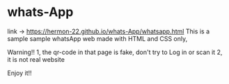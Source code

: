 # whats-App 
link -> https://hermon-22.github.io/whats-App/whatsapp.html
This is a sample sample whatsApp web made with HTML and CSS only,

Warning!!
1, the qr-code in that page is fake, don't try to Log in or scan it
2, it is not real website


Enjoy it!!

